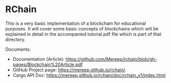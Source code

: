 # RChain
This is a very basic implementation of a blockchain for educational purposes. It will cover some basic concepts
of blockchains which will be explained in detail in the accompanied tutorial.pdf file which is part of that directory.

Documents:
- Documentation (Article): https://github.com/Mereep/rchain/blob/gh-pages/Blockchain%20Article.pdf
- GitHub Project page: https://mereep.github.io/rchain/
- Cargo API Doc: https://mereep.github.io/rchain/doc/rchain_v1/index.html

